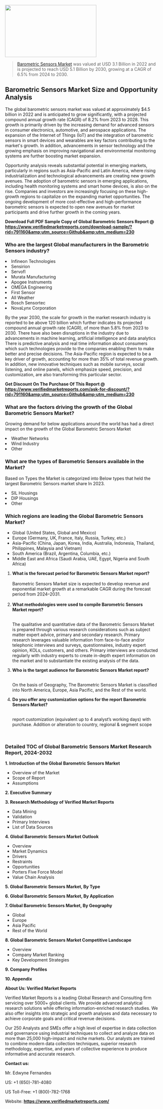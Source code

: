 <img src="https://ffe5etoiles.com/wp-content/uploads/2024/12/MST1-300x171.png" alt="" width="300" height="171" class="alignnone size-medium wp-image-20088" /><blockquote><p><p><a href="https://www.verifiedmarketreports.com/download-sample/?rid=791160&utm_source=Github&utm_medium=230" target="_blank">Barometric Sensors Market</a> was valued at USD 3.1 Billion in 2022 and is projected to reach USD 5.1 Billion by 2030, growing at a CAGR of 6.5% from 2024 to 2030.</p></blockquote><p><h2>Barometric Sensors Market Size and Opportunity Analysis</h2><p>The global barometric sensors market was valued at approximately $4.5 billion in 2022 and is anticipated to grow significantly, with a projected compound annual growth rate (CAGR) of 8.2% from 2023 to 2028. This growth is primarily driven by the increasing demand for advanced sensors in consumer electronics, automotive, and aerospace applications. The expansion of the Internet of Things (IoT) and the integration of barometric sensors in smart devices and wearables are key factors contributing to the market's growth. In addition, advancements in sensor technology and the growing emphasis on improving navigational and environmental monitoring systems are further boosting market expansion.</p><p>Opportunity analysis reveals substantial potential in emerging markets, particularly in regions such as Asia-Pacific and Latin America, where rising industrialization and technological advancements are creating new growth avenues. The adoption of barometric sensors in emerging applications, including health monitoring systems and smart home devices, is also on the rise. Companies and investors are increasingly focusing on these high-growth regions to capitalize on the expanding market opportunities. The ongoing development of more cost-effective and high-performance barometric sensors is expected to open new avenues for market participants and drive further growth in the coming years.</p></p><p class=""><strong>Download Full PDF Sample Copy of Global Barometric Sensors Report @ <a href="https://www.verifiedmarketreports.com/download-sample/?rid=791160&amp;utm_source=Github&amp;utm_medium=230" target="_blank">https://www.verifiedmarketreports.com/download-sample/?rid=791160&amp;utm_source=Github&amp;utm_medium=230</a></strong></p><h3 id="" class="">Who are the largest Global manufacturers in the Barometric Sensors industry?</h3><p><li>Infineon Technologies</li><li> Sensirion</li><li> Servofl</li><li> Murata Manufacturing</li><li> Apogee Instruments</li><li> OMEGA Engineering</li><li> First Sensor</li><li> All Weather</li><li> Bosch Sensortec</li><li> NovaLynx Corporation</li></p><div class=""><div class="" dir="" data-message-author-role="" data-message-id="" data-message-model-slug=""><div class=""><div class=""><div class=""><div class="" dir="" data-message-author-role="" data-message-id="" data-message-model-slug=""><div class=""><div class=""><p>By the year 2030, the scale for growth in the market research industry is reported to be above 120 billion which further indicates its projected compound annual growth rate (CAGR), of more than 5.8% from 2023 to 2030. There have also been disruptions in the industry due to advancements in machine learning, artificial intelligence and data analytics There is predictive analysis and real time information about consumers which such technologies provide to the companies enabling them to make better and precise decisions. The Asia-Pacific region is expected to be a key driver of growth, accounting for more than 35% of total revenue growth. In addition, new innovative techniques such as mobile surveys, social listening, and online panels, which emphasize speed, precision, and customization, are also transforming this particular sector.</p><p><strong>Get Discount On The Purchase Of This Report @&nbsp; <a href="https://www.verifiedmarketreports.com/ask-for-discount/?rid=791160&amp;utm_source=Github&amp;utm_medium=230" target="_blank">https://www.verifiedmarketreports.com/ask-for-discount/?rid=791160&amp;utm_source=Github&amp;utm_medium=230</a></strong></p></div></div></div></div></div></div></div></div><h3 id="" class="">What are the factors driving the growth of the Global Barometric Sensors Market?</h3><p id="" class="">Growing demand for below applications around the world has had a direct impact on the growth of the Global Barometric Sensors Market</p><p id="" class=""><li>Weather Networks</li><li> Wind Industry</li><li> Other</li></p><h3 id="" class="">What are the types of Barometric Sensors available in the Market?</h3><p id="" class="">Based on Types the Market is categorized into Below types that held the largest Barometric Sensors market share In 2023.</p><p id="" class=""><li>SIL Housings</li><li> DIP Housings</li><li> Other</li></p><h3 id="" class="">Which regions are leading the Global Barometric Sensors Market?</h3><ul><li>Global (United States, Global and Mexico)</li><li>Europe (Germany, UK, France, Italy, Russia, Turkey, etc.)</li><li>Asia-Pacific (China, Japan, Korea, India, Australia, Indonesia, Thailand, Philippines, Malaysia and Vietnam)</li><li>South America (Brazil, Argentina, Columbia, etc.)</li><li>Middle East and Africa (Saudi Arabia, UAE, Egypt, Nigeria and South Africa)</li></ul><p><ol><li><strong>What is the forecast period for Barometric Sensors Market report?<br /></strong><br /><span data-sheets-root="1" data-sheets-value="{&quot;1&quot;:2,&quot;2&quot;:&quot;XXXX size is expected to develop revenue and exponential market growth at a remarkable CAGR during the forecast period from 2024&ndash;2030.&quot;}" data-sheets-userformat="{&quot;2&quot;:12674,&quot;4&quot;:{&quot;1&quot;:2,&quot;2&quot;:16776960},&quot;10&quot;:2,&quot;11&quot;:0,&quot;15&quot;:&quot;Arial&quot;,&quot;16&quot;:12}">Barometric Sensors Market size is expected to develop revenue and exponential market growth at a remarkable CAGR during the forecast period from 2024&ndash;2031.</span><br /><br /></li><li><strong>What methodologies were used to compile Barometric Sensors Market report?<br /><br /></strong><p>The qualitative and quantitative data of the&nbsp;Barometric Sensors Market is prepared through various research considerations such as subject matter expert advice, primary and secondary research. Primary research leverages valuable information from face-to-face and/or telephonic interviews and surveys, questionnaires, industry expert opinion, KOLs, customers, and others. Primary interviews are conducted regularly with industry experts to create in-depth expert information on the market and to substantiate the existing analysis of the data.&nbsp;</p></li><li><strong>Who is the target audience for Barometric Sensors Market report?<br /><br /></strong><p>On the basis of Geography, The&nbsp;Barometric Sensors Market is classified into North America, Europe, Asia Pacific, and the Rest of the world.</p></li><li><strong>Do you offer any customization options for the report Barometric Sensors Market?<br /><br /></strong><p>report customization (equivalent up to 4 analyst&rsquo;s working days) with purchase. Addition or alteration to country, regional &amp; segment scope</p><p>&nbsp;</p></li></ol></p><h3 id="" class="">Detailed TOC of Global Barometric Sensors Market Research Report, 2024-2032</h3><p id="" class=""><strong>1. Introduction of the Global Barometric Sensors Market</strong></p><ul><li>Overview of the Market</li><li>Scope of Report</li><li>Assumptions</li></ul><p id="" class=""><strong>2. Executive Summary</strong></p><p id="" class=""><strong>3. Research Methodology of&nbsp;Verified Market Reports</strong></p><ul><li>Data Mining</li><li>Validation</li><li>Primary Interviews</li><li>List of Data Sources</li></ul><p id="" class=""><strong>4. Global Barometric Sensors Market Outlook</strong></p><ul><li>Overview</li><li>Market Dynamics</li><li>Drivers</li><li>Restraints</li><li>Opportunities</li><li>Porters Five Force Model</li><li>Value Chain Analysis</li></ul><p id="" class=""><strong>5. Global Barometric Sensors Market, By&nbsp;Type</strong></p><p id="" class=""><strong>6. Global Barometric Sensors Market, By Application</strong></p><p id="" class=""><strong>7. Global Barometric Sensors Market, By Geography</strong></p><ul><li>Global</li><li>Europe</li><li>Asia Pacific</li><li>Rest of the World</li></ul><p id="" class=""><strong>8. Global Barometric Sensors Market Competitive Landscape</strong></p><ul><li>Overview</li><li>Company Market Ranking</li><li>Key Development Strategies</li></ul><p id="" class=""><strong>9. Company Profiles</strong></p><p id="" class=""><strong>10. Appendix</strong></p><p id="" class=""><strong>About Us: Verified Market Reports</strong></p><p id="" class="">Verified Market Reports is a leading Global Research and Consulting firm servicing over 5000+ global clients. We provide advanced analytical research solutions while offering information-enriched research studies. We also offer insights into strategic and growth analyses and data necessary to achieve corporate goals and critical revenue decisions.</p><p id="" class="">Our 250 Analysts and SMEs offer a high level of expertise in data collection and governance using industrial techniques to collect and analyze data on more than 25,000 high-impact and niche markets. Our analysts are trained to combine modern data collection techniques, superior research methodology, expertise, and years of collective experience to produce informative and accurate research.</p><p id="" class=""><strong>Contact us:</strong></p><p id="" class="">Mr. Edwyne Fernandes</p><p id="" class="">US: +1 (650)-781-4080</p><p id="" class="">US Toll-Free: +1 (800)-782-1768</p><p id="" class="">Website: <a target="" data-test-app-aware-link=""><strong>https://www.verifiedmarketreports.com/</strong></a></p>

